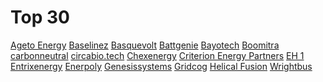 
# Top 30
[Ageto Energy](https://agetoenergy.com/)
[Baselinez](https://baselinez.com/)
[Basquevolt](https://basquevolt.com/en)
[Battgenie](https://battgenie.life/)
[Bayotech](https://bayotech.us/)
[Boomitra](https://boomitra.com/)
[carbonneutral]()
[circabio.tech](https://www.circabio.tech/)
[Chexenergy](https://www.chexenergy.com/)
[Criterion Energy Partners](https://criterionep.com/)
[EH 1]()
[Entrixenergy](https://www.entrixenergy.com/)
[Enerpoly](https://www.enerpoly.com/)
[Genesissystems](https://genesissystems.com/)
[Gridcog](https://www.gridcog.com/)
[Helical Fusion]()
[]()
[]()
[]()
[]()
[]()
[]()
[]()
[]()
[]()
[]()
[]()
[]()
[]()
[]()
[]()
[]()
[]()
[Wrightbus](https://wrightbus.com/)
[]()
[]()
[]()
[]()
[]()
[]()
[]()
[]()
[]()
[]()
[]()
[]()
[]()
[]()
[]()
[]()
[]()
[]()
[]()
[]()
[]()
[]()
[]()
[]()
[]()
[]()
[]()
[]()
[]()
[]()
[]()
[]()
[]()
[]()
[]()
[]()
[]()
[]()
[]()
[]()
[]()
[]()
[]()
[]()
[]()
[]()
[]()
[]()
[]()
[]()
[]()
[]()
[]()
[]()
[]()
[]()
[]()
[]()